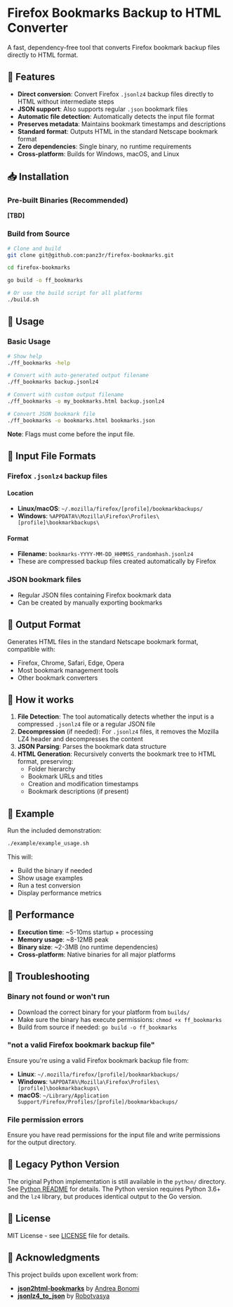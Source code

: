 # Firefox Bookmarks Backup to HTML Converter

A fast, dependency-free tool that converts Firefox bookmark backup files directly to HTML format.

## 🚀 Features

- **Direct conversion**: Convert Firefox `.jsonlz4` backup files directly to HTML without intermediate steps
- **JSON support**: Also supports regular `.json` bookmark files
- **Automatic file detection**: Automatically detects the input file format
- **Preserves metadata**: Maintains bookmark timestamps and descriptions
- **Standard format**: Outputs HTML in the standard Netscape bookmark format
- **Zero dependencies**: Single binary, no runtime requirements
- **Cross-platform**: Builds for Windows, macOS, and Linux

## 📥 Installation

### Pre-built Binaries (Recommended)

**[TBD]**

### Build from Source
```bash
# Clone and build
git clone git@github.com:panz3r/firefox-bookmarks.git

cd firefox-bookmarks

go build -o ff_bookmarks

# Or use the build script for all platforms
./build.sh
```

## 🚀 Usage

### Basic Usage

```bash
# Show help
./ff_bookmarks -help

# Convert with auto-generated output filename
./ff_bookmarks backup.jsonlz4

# Convert with custom output filename
./ff_bookmarks -o my_bookmarks.html backup.jsonlz4

# Convert JSON bookmark file
./ff_bookmarks -o bookmarks.html bookmarks.json
```

**Note**: Flags must come before the input file.

## 📁 Input File Formats

### Firefox `.jsonlz4` backup files

#### Location
- **Linux/macOS**: `~/.mozilla/firefox/[profile]/bookmarkbackups/`
- **Windows**: `%APPDATA%\Mozilla\Firefox\Profiles\[profile]\bookmarkbackups\`

#### Format

- **Filename:** `bookmarks-YYYY-MM-DD_HHMMSS_randomhash.jsonlz4`
- These are compressed backup files created automatically by Firefox

### JSON bookmark files
- Regular JSON files containing Firefox bookmark data
- Can be created by manually exporting bookmarks

## 📄 Output Format

Generates HTML files in the standard Netscape bookmark format, compatible with:
- Firefox, Chrome, Safari, Edge, Opera
- Most bookmark management tools
- Other bookmark converters

## 🧠 How it works

1. **File Detection**: The tool automatically detects whether the input is a compressed `.jsonlz4` file or a regular JSON file
2. **Decompression** (if needed): For `.jsonlz4` files, it removes the Mozilla LZ4 header and decompresses the content
3. **JSON Parsing**: Parses the bookmark data structure
4. **HTML Generation**: Recursively converts the bookmark tree to HTML format, preserving:
   - Folder hierarchy
   - Bookmark URLs and titles
   - Creation and modification timestamps
   - Bookmark descriptions (if present)

## 🧪 Example

Run the included demonstration:

```bash
./example/example_usage.sh
```

This will:
- Build the binary if needed
- Show usage examples
- Run a test conversion
- Display performance metrics

## 🚀 Performance

- **Execution time**: ~5-10ms startup + processing
- **Memory usage**: ~8-12MB peak
- **Binary size**: ~2-3MB (no runtime dependencies)
- **Cross-platform**: Native binaries for all major platforms

## 🔧 Troubleshooting

### Binary not found or won't run
- Download the correct binary for your platform from `builds/`
- Make sure the binary has execute permissions: `chmod +x ff_bookmarks`
- Build from source if needed: `go build -o ff_bookmarks`

### "not a valid Firefox bookmark backup file"
Ensure you're using a valid Firefox bookmark backup file from:
- **Linux**: `~/.mozilla/firefox/[profile]/bookmarkbackups/`
- **Windows**: `%APPDATA%\Mozilla\Firefox\Profiles\[profile]\bookmarkbackups\`
- **macOS**: `~/Library/Application Support/Firefox/Profiles/[profile]/bookmarkbackups/`

### File permission errors
Ensure you have read permissions for the input file and write permissions for the output directory.

## 🐍 Legacy Python Version

The original Python implementation is still available in the `python/` directory. See [Python README](python/README.md) for details. The Python version requires Python 3.6+ and the `lz4` library, but produces identical output to the Go version.

## 📄 License

MIT License - see [LICENSE](LICENSE) file for details.

## 🙏 Acknowledgments

This project builds upon excellent work from:
- **[json2html-bookmarks](https://github.com/andreax79/json2html-bookmarks)** by [Andrea Bonomi](https://github.com/andreax79)
- **[jsonlz4_to_json](https://github.com/Robotvasya/jsonlz4_to_json)** by [Robotvasya](https://github.com/Robotvasya)
